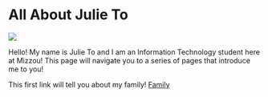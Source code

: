 # **All About Julie To**
![](https://github.com/julieto1/Midterm-Project-SP23/blob/73976171467dd197421a772636e0ef50f9b66d12/73E38F79-66B1-43DB-BA51-A17A1DE63060.jpg)

Hello! My name is Julie To and I am an Information Technology student here at Mizzou! This page will navigate you to a series of pages that introduce me to you!

This first link will tell you about my family!
[Family](https://github.com/julieto1/Midterm-Project-SP23/blob/a6fe2344264244f006ae101d96d20ac9017fd622/Family.md)
